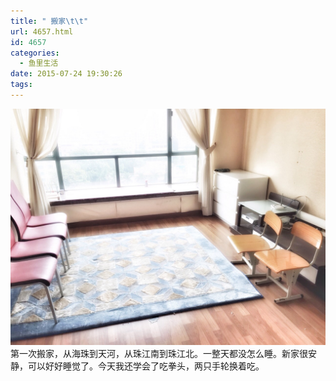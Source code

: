 ```yaml
---
title: " 搬家\t\t"
url: 4657.html
id: 4657
categories:
  - 鱼里生活
date: 2015-07-24 19:30:26
tags:
---
```


[![](../../images//2017/09/IMG_1581.jpg)](../../images//2017/09/IMG_1581.jpg) 第一次搬家，从海珠到天河，从珠江南到珠江北。一整天都没怎么睡。新家很安静，可以好好睡觉了。今天我还学会了吃拳头，两只手轮换着吃。